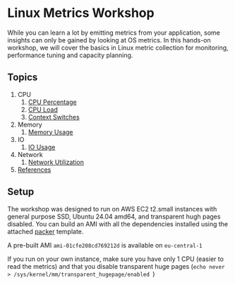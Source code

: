 # Linux Metrics Workshop
While you can learn a lot by emitting metrics from your application, some insights can only be gained by looking at OS metrics. In this hands-on workshop, we will cover the basics in Linux metric collection for monitoring, performance tuning and capacity planning.

## Topics
1. CPU
   1. [CPU Percentage](docs/cpu-percentage.md)
   2. [CPU Load](docs/cpu-load.md)
   3. [Context Switches](docs/cpu-ctxt.md)
2. Memory
   1. [Memory Usage](docs/memory-usage.md)
3. IO
   1. [IO Usage](docs/io-usage.md)
4. Network
   1. [Network Utilization](docs/net-util.md)
5. [References](docs/references.md)

## Setup
The workshop was designed to run on AWS EC2 t2.small instances with general purpose SSD, Ubuntu 24.04 amd64, and transparent hugh pages disabled.
You can build an AMI with all the dependencies installed using the attached [packer](https://www.packer.io/) template.

A pre-built AMI `ami-01cfe208cd769212d` is available on `eu-central-1` 

If you run on your own instance, make sure you have only 1 CPU (easier to read the metrics) and that you disable transparent huge pages (`echo never > /sys/kernel/mm/transparent_hugepage/enabled `)
